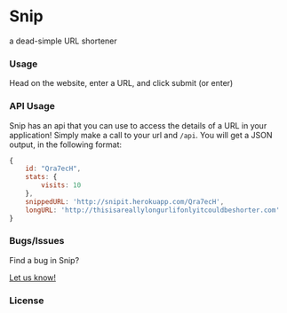 # Snip

a dead-simple URL shortener

### Usage

Head on the website, enter a URL, and click submit (or enter)

<!--### Stats-->

<!--Go on any Snipped URL, and append a `/stats` to the URL. (/Qra7ecH/stats)-->

<!--Now you will be able to see the stats of the website.-->

### API Usage

Snip has an api that you can use to access the details of a URL in your application! Simply make a call to your url and `/api`. You will get a JSON output, in the following format:

```js
{
    id: "Qra7ecH",
    stats: {
        visits: 10
    },
    snippedURL: 'http://snipit.herokuapp.com/Qra7ecH',
    longURL: 'http://thisisareallylongurlifonlyitcouldbeshorter.com'
}
```

### Bugs/Issues

Find a bug in Snip?

[Let us know!](https://github.com/KingPixil/snip/issues/new)

### License
